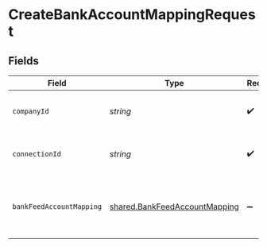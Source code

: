 # CreateBankAccountMappingRequest


## Fields

| Field                                                                                 | Type                                                                                  | Required                                                                              | Description                                                                           | Example                                                                               |
| ------------------------------------------------------------------------------------- | ------------------------------------------------------------------------------------- | ------------------------------------------------------------------------------------- | ------------------------------------------------------------------------------------- | ------------------------------------------------------------------------------------- |
| `companyId`                                                                           | *string*                                                                              | :heavy_check_mark:                                                                    | Unique identifier for a company.                                                      | 8a210b68-6988-11ed-a1eb-0242ac120002                                                  |
| `connectionId`                                                                        | *string*                                                                              | :heavy_check_mark:                                                                    | Unique identifier for a connection.                                                   | 2e9d2c44-f675-40ba-8049-353bfcb5e171                                                  |
| `bankFeedAccountMapping`                                                              | [shared.BankFeedAccountMapping](../../../sdk/models/shared/bankfeedaccountmapping.md) | :heavy_minus_sign:                                                                    | N/A                                                                                   | {<br/>"sourceAccountId": "acc-002",<br/>"targetAccountId": "account-081"<br/>}        |